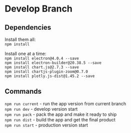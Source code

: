 # Develop Branch
## Dependencies
Install them all:  
`npm install`

Install one at a time:  
`npm install electron@4.0.4 --save`  
`npm install electron-builder@20.38.5 --save`  
`npm install chart.js@2.7.3 --save`  
`npm install chartjs-plugin-zoom@0.7.0`  
`npm install plotly.js-dist@1.45.2 --save`  

## Commands
`npm run current` - run the app version from current branch  
`npm run dev` - develop version start  
`npm run pack` - pack the app and make it ready to ship  
`npm run dist` - build the app and get the final product  
`npm run start` - production version start  
